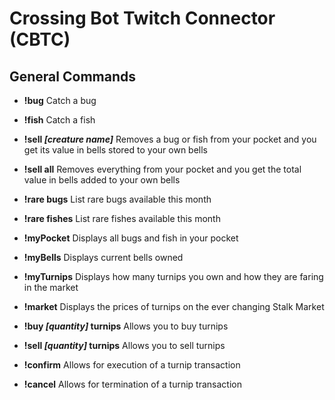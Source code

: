 # Crossing Bot Twitch Connector (CBTC)

## General Commands

- **!bug** Catch a bug

- **!fish** Catch a fish

- **!sell *[creature name]*** Removes a bug or fish from your pocket and you get its value in bells stored to your own bells

- **!sell all** Removes everything from your pocket and you get the total value in bells added to your own bells

- **!rare bugs** List rare bugs available this month

- **!rare fishes** List rare fishes available this month

- **!myPocket** Displays all bugs and fish in your pocket

- **!myBells** Displays current bells owned

- **!myTurnips** Displays how many turnips you own and how they are faring in the market

- **!market** Displays the prices of turnips on the ever changing Stalk Market

- **!buy *[quantity]* turnips** Allows you to buy turnips

- **!sell *[quantity]* turnips** Allows you to sell turnips

- **!confirm** Allows for execution of a turnip transaction

- **!cancel** Allows for termination of a turnip transaction
